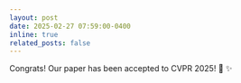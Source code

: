 ```yaml
---
layout: post
date: 2025-02-27 07:59:00-0400
inline: true
related_posts: false
---
```


Congrats! Our paper has been accepted to CVPR 2025! :dizzy: :sparkles:
